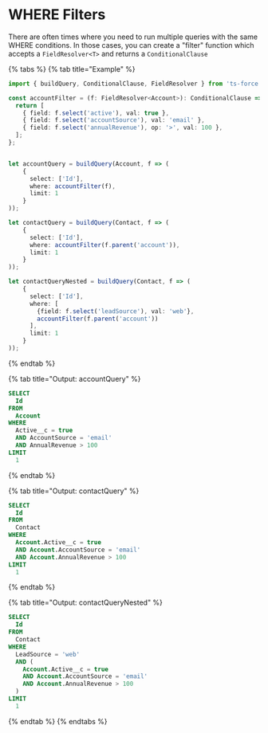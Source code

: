 # WHERE Filters

There are often times where you need to run multiple queries with the same WHERE conditions.  In those cases, you can create a "filter" function which accepts a `FieldResolver<T>` and returns a `ConditionalClause`

{% tabs %}
{% tab title="Example" %}
```typescript
import { buildQuery, ConditionalClause, FieldResolver } from 'ts-force';

const accountFilter = (f: FieldResolver<Account>): ConditionalClause => {
  return [
    { field: f.select('active'), val: true },
    { field: f.select('accountSource'), val: 'email' },
    { field: f.select('annualRevenue'), op: '>', val: 100 },
  ];
};


let accountQuery = buildQuery(Account, f => (
    {
      select: ['Id'],
      where: accountFilter(f),
      limit: 1
    }
));

let contactQuery = buildQuery(Contact, f => (
    {
      select: ['Id'],
      where: accountFilter(f.parent('account')),
      limit: 1
    }
));

let contactQueryNested = buildQuery(Contact, f => (
    {
      select: ['Id'],
      where: [
        {field: f.select('leadSource'), val: 'web'},
        accountFilter(f.parent('account'))
      ],
      limit: 1
    }
));

```
{% endtab %}

{% tab title="Output: accountQuery" %}
```sql
SELECT
  Id
FROM
  Account
WHERE
  Active__c = true
  AND AccountSource = 'email'
  AND AnnualRevenue > 100
LIMIT
  1
```
{% endtab %}

{% tab title="Output: contactQuery" %}
```sql
SELECT
  Id
FROM
  Contact
WHERE
  Account.Active__c = true
  AND Account.AccountSource = 'email'
  AND Account.AnnualRevenue > 100
LIMIT
  1
```
{% endtab %}

{% tab title="Output: contactQueryNested" %}
```sql
SELECT
  Id
FROM
  Contact
WHERE
  LeadSource = 'web'
  AND (
    Account.Active__c = true
    AND Account.AccountSource = 'email'
    AND Account.AnnualRevenue > 100
  )
LIMIT
  1
```
{% endtab %}
{% endtabs %}



